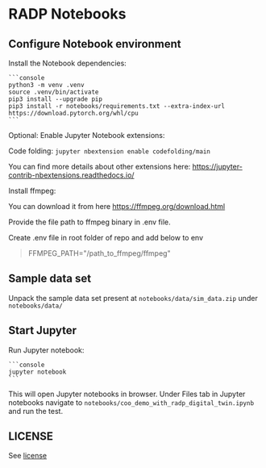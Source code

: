 # RADP Notebooks

## Configure Notebook environment

Install the Notebook dependencies:

    ```console
    python3 -m venv .venv
    source .venv/bin/activate
    pip3 install --upgrade pip
    pip3 install -r notebooks/requirements.txt --extra-index-url https://download.pytorch.org/whl/cpu
    ```

Optional: Enable Jupyter Notebook extensions:

Code folding: `jupyter nbextension enable codefolding/main`

You can find more details about other extensions here:
 <https://jupyter-contrib-nbextensions.readthedocs.io/>

Install ffmpeg:

You can download it from here <https://ffmpeg.org/download.html>

Provide the file path to ffmpeg binary in .env file.

Create .env file in root folder of repo and add below to env

> FFMPEG_PATH="/path_to_ffmpeg/ffmpeg"

## Sample data set

Unpack the sample data set present at `notebooks/data/sim_data.zip` under `notebooks/data/`

## Start Jupyter

Run Jupyter notebook:

    ```console
    jupyter notebook
    ```

This will open Jupyter notebooks in browser. Under Files tab in Jupyter notebooks navigate to `notebooks/coo_demo_with_radp_digital_twin.ipynb` and run the test.

## LICENSE

See [license](LICENSE)
